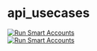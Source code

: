 # api_usecases
[![Run Smart Accounts](https://github.com/CompassLabs/api_usecases/actions/workflows/run_smart_accounts.yml/badge.svg?branch=main)](https://github.com/CompassLabs/api_usecases/actions/workflows/run_smart_accounts.yml)  
[![Run Smart Accounts](https://github.com/CompassLabs/api_usecases/actions/workflows/run_smart_accounts.yml/badge.svg?branch=main)](https://github.com/CompassLabs/api_usecases/actions/workflows/run_smart_accounts.yml)
